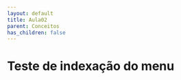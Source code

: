 ```yaml
---
layout: default
title: Aula02
parent: Conceitos
has_children: false
---
```


# Teste de indexação do menu

